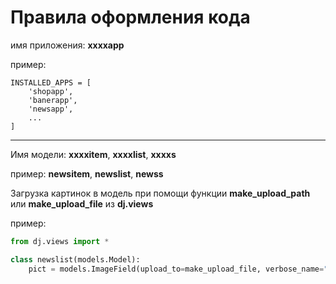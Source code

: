 # Правила оформления кода

имя приложения: **xxxxapp**

пример:
```
INSTALLED_APPS = [
	'shopapp',
	'banerapp',
	'newsapp',
	...
]
```

---

Имя модели: **xxxxitem**, **xxxxlist**, **xxxxs**

пример: **newsitem**, **newslist**, **newss**


Загрузка картинок в модель при помощи функции **make_upload_path** или **make_upload_file** из **dj.views**

пример:
```python
from dj.views import *

class newslist(models.Model):
	pict = models.ImageField(upload_to=make_upload_file, verbose_name="Изображение")
```
